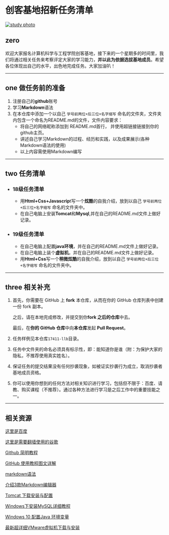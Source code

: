# 创客基地招新任务清单

[![study photo](https://github.com/stanedward1/new-team/raw/master/img/TIM%E6%88%AA%E5%9B%BE20191106122101.jpg)](https://github.com/stanedward1/new-team/blob/master/img/TIM截图20191106122101.jpg)

## zero

欢迎大家报名计算机科学与工程学院创客基地，接下来的一个星期多的时间里，我们将通过相关任务来考察评定大家的学习能力，**并以此为依据选拔基地成员**。希望各位体现出自己的水平，出色地完成任务。大家加油叭！

------

## one 做任务前的准备

1. 注册自己的**github**账号
2. 学习**Markdown**语法
3. 在本仓库中添加一个以自己 `学号前两位+后三位+名字缩写` 命名的文件夹，文件夹内包含一个命名为README.md的文件，文件内容要求：
   - 将自己的网络昵称添加到 README.md首行， 并使用超链接链接到你的github主页。 
   - 讲述自己学习Markdown的过程、经历和实践，以及成果展示(各种Markdown语法的使用)
   - 以上内容需使用Markdown编写

------

## two 任务清单

- ### 18级任务清单

  - 用**Html+Css+Javascrip**t写一个**炫酷**的自我介绍，放到以自己 `学号前两位+后三位+名字缩写` 命名的文件夹中。
  - 在自己电脑上安装**Tomcat**和**Mysql**,并在自己的README.md文件上做好记录。

- ### 19级任务清单

  - 在自己电脑上配置**java环境**，并在自己的README.md文件上做好记录。
  - 在自己电脑上装个**虚拟机**，并在自己的README.md文件上做好记录。
  - 用**Html+Css**写一个**稍微炫酷**的自我介绍，放到以自己 `学号前两位+后三位+名字缩写` 命名的文件夹中。

------

## three 相关补充

1. 首先，你需要在 GitHub 上 **fork** 本仓库，从而在你的 GitHub 仓库列表中创建一份 fork 副本。

   之后，请在本地完成修改，并提交到你**fork 之后的仓库**中去。

   最后，在**你的 GitHub 仓库**中向**本仓库**发起 **Pull Request**。

2. 任务样例见本仓库`17411-llb`目录。

3. 任务中文件夹的命名必须具有标示性，即：能知道你是谁（附：为保护大家的隐私，不推荐使用真实姓名）。

4. 保证任务的提交结果没有任何抄袭现象，如被证实抄袭行为成立，取消抄袭者基地成员资格。

5. 你可以使用你想到的任何方法对相关知识进行学习，包括但不限于：百度、请教、购买课程（不推荐）。通过各种方法进行学习是之后工作中的重要技能之一。

------

## 相关资源

[这里是百度](https://www.baidu.com/)

[这里是需要翻墙使用的谷歌](https://www.google.com/)

[Github 简明教程](https://www.runoob.com/w3cnote/git-guide.html)

[GitHub 使用教程图文详解](https://blog.csdn.net/hdfyhf/article/details/83931825)

[markdown语法](http://www.markdown.cn/#overview)

[介绍3款Markdown编辑器](https://blog.csdn.net/qq1332479771/article/details/80474663)

[Tomcat 下载安装与配置](https://www.cnblogs.com/limn/p/9358657.html)

[Windows下安装MySQL详细教程](https://www.cnblogs.com/zhangkanghui/p/9613844.html)

[Windows 10 配置Java 环境变量](https://www.runoob.com/w3cnote/windows10-java-setup.html)

[最新超详细VMware虚拟机下载与安装](https://blog.csdn.net/qq_40950957/article/details/80467513)












